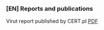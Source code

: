 ### [EN] Reports and publications

Virut report published by CERT.pl [PDF](docs/Report_Virut_En.pdf)
